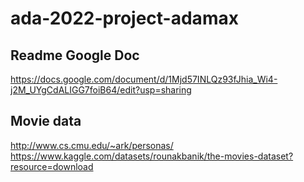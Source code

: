 # ada-2022-project-adamax

## Readme Google Doc
https://docs.google.com/document/d/1Mjd57INLQz93fJhia_Wi4-j2M_UYgCdALIGG7foiB64/edit?usp=sharing

## Movie data
http://www.cs.cmu.edu/~ark/personas/
https://www.kaggle.com/datasets/rounakbanik/the-movies-dataset?resource=download
